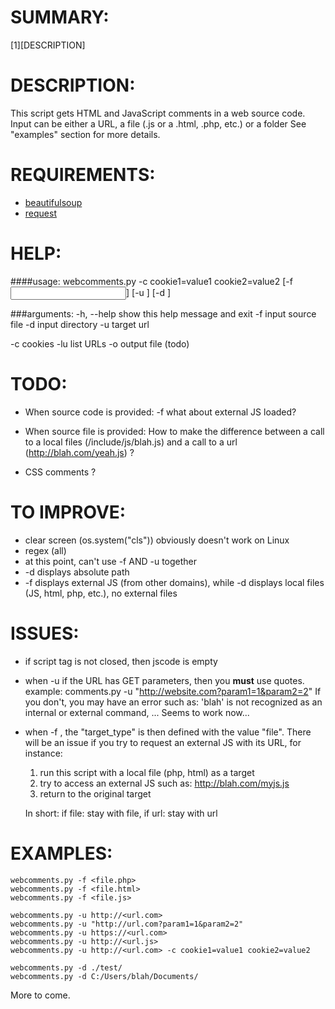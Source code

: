 SUMMARY:
=======
[1][DESCRIPTION]



DESCRIPTION:
===========
This script gets HTML and JavaScript comments in a web source code. Input can be either a URL, a file (.js or a .html, .php, etc.) or a folder
See "examples" section for more details.



REQUIREMENTS:
============
- [beautifulsoup](https://www.crummy.com/software/BeautifulSoup/)
- [request](http://docs.python-requests.org/en/master/)



HELP:
====
####usage:
webcomments.py -c cookie1=value1 cookie2=value2 [-f <input file>] [-u <url>] [-d <folder>]

###arguments:
  -h, --help 	show this help message and exit
  -f 			input source file
  -d 			input directory
  -u 			target url

  -c 			cookies
  -lu 			list URLs
  -o 			output file (todo)



TODO:
====
* When source code is provided:
	-f what about external JS loaded?

* When source file is provided:
	How to make the difference between a call to a local files (/include/js/blah.js) and a call to a url (http://blah.com/yeah.js) ?

* CSS comments ?


TO IMPROVE:
==========
* clear screen (os.system("cls")) obviously doesn't work on Linux
* regex (all)
* at this point, can't use -f AND -u together
* -d displays absolute path
* -f displays external JS (from other domains), while -d displays local files (JS, html, php, etc.), no external files


ISSUES:
======
- if script tag is not closed, then jscode is empty
- when -u <url> if the URL has GET parameters, then you **must** use quotes. example: 
	comments.py -u "http://website.com?param1=1&param2=2"
	If you don't, you may have an error such as: 'blah' is not recognized as an internal or external command, ...
		Seems to work now...
- when -f <file>, the "target_type" is then defined with the value "file". There will be an issue if you try to request an external JS with its URL, for instance:
	1. run this script with a local file (php, html) as a target
	2. try to access an external JS such as: http://blah.com/myjs.js
	3. return to the original target

	In short: if file: stay with file, if url: stay with url


EXAMPLES:
========
~~~
webcomments.py -f <file.php>
webcomments.py -f <file.html>
webcomments.py -f <file.js>

webcomments.py -u http://<url.com>
webcomments.py -u "http://url.com?param1=1&param2=2"
webcomments.py -u https://<url.com>
webcomments.py -u http://<url.js>
webcomments.py -u http://<url.com> -c cookie1=value1 cookie2=value2

webcomments.py -d ./test/
webcomments.py -d C:/Users/blah/Documents/
~~~

More to come.


[1]:https://github.com/Logeirs/WebComments#description